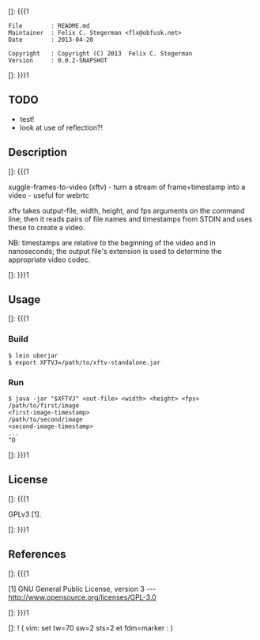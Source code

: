 []: {{{1

    File        : README.md
    Maintainer  : Felix C. Stegerman <flx@obfusk.net>
    Date        : 2013-04-20

    Copyright   : Copyright (C) 2013  Felix C. Stegerman
    Version     : 0.0.2-SNAPSHOT

[]: }}}1

## TODO

  * test!
  * look at use of reflection?!

## Description
[]: {{{1

  xuggle-frames-to-video (xftv) - turn a stream of frame+timestamp
  into a video - useful for webrtc

  xftv takes output-file, width, height, and fps arguments on the
  command line; then it reads pairs of file names and timestamps from
  STDIN and uses these to create a video.

  NB: timestamps are relative to the beginning of the video and in
  nanoseconds; the output file's extension is used to determine the
  appropriate video codec.

[]: }}}1

## Usage
[]: {{{1

### Build

    $ lein uberjar
    $ export XFTVJ=/path/to/xftv-standalone.jar

### Run

    $ java -jar "$XFTVJ" <out-file> <width> <height> <fps>
    /path/to/first/image
    <first-image-timestamp>
    /path/to/second/image
    <second-image-timestamp>
    ...
    ^D

[]: }}}1

## License
[]: {{{1

  GPLv3 [1].

[]: }}}1

## References
[]: {{{1

  [1] GNU General Public License, version 3
  --- http://www.opensource.org/licenses/GPL-3.0

[]: }}}1

[]: ! ( vim: set tw=70 sw=2 sts=2 et fdm=marker : )
